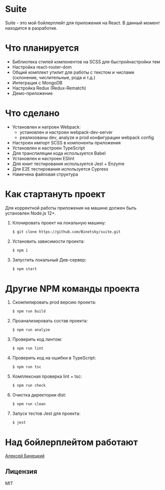 # Suite

Suite - это мой бойлерплейт для приложения на React. В данный момент находится в разработке.


# Что планируется

  - Библиотека стилей компонентов на SCSS для быстройнастройки тем
  - Настройка react-router-dom
  - Общий комплект утилит для работы с текстом и числами (склонение, числительные, рода и т.д.)
  - Интеграция с MongoDB
  - Настройка Redux (Redux-Rematch)
  - Демо-приложение

# Что сделано

  - Установлен и натроен Webpack:
    * установлен и настроен webpack-dev-server
    * реализованы dev, analyze и prod конфигурации webpack config
  - Настроен импорт SCSS в компоненты приложения
  - Установлен и настроен TypeScript
  - Для транспиляции кода используется Babel
  - Установлен и настроен ESlint
  - Для юнит тестирования используется Jest + Enzyme
  - Для E2E тестирования используется Cypress
  - Намечена файловая структура


# Как стартануть проект

Для корректной работы приложения на машине должен быть установлен Node.js 12+.

1. Клонировать проект на локальную машину:
    ```sh
    $ git clone https://github.com/Binetsky/suite.git
    ```
2. Установить зависимости проекта:
    ```sh
    $ npm i
    ```
3. Запустить локальный Дев-сервер:
    ```sh
    $ npm start
    ```


# Другие NPM команды проекта

1. Скомпилировать prod версию проекта:
    ```sh
    $ npm run build
    ```
2. Проанализировать состав проекта:
    ```sh
    $ npm run analyze
    ```
3. Проверить код линтом:
    ```sh
    $ npm run lint
    ```
4. Проверить код на ошибки в TypeScript:
    ```sh
    $ npm run tsc
    ```
5. Комплексная проверка lint + tsc:
    ```sh
    $ npm run check
    ```
6. Очистка директории dist:
    ```sh
    $ npm run clean
    ```
1. Запуск тестов Jest для проекта:
    ```sh
    $ jest
    ```


# Над бойлерплейтом работают
[Алексей Бинецкий](https://github.com/Binetsky)


Лицензия
----

MIT


[//]: # (Оставь надежду всяк сюда приходящий)

